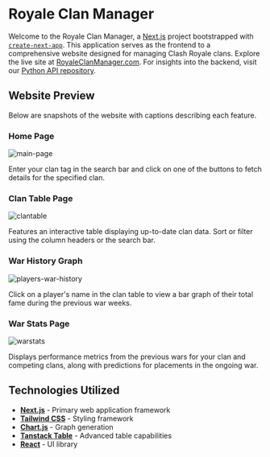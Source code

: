 # Royale Clan Manager

Welcome to the Royale Clan Manager, a [Next.js](https://nextjs.org/) project bootstrapped with [`create-next-app`](https://github.com/vercel/next.js/tree/canary/packages/create-next-app). This application serves as the frontend to a comprehensive website designed for managing Clash Royale clans. Explore the live site at [RoyaleClanManager.com](https://royaleclanmanager.com). For insights into the backend, visit our [Python API repository](https://github.com/fculmone/python-api-clashroyale).

## Website Preview

Below are snapshots of the website with captions describing each feature.

### Home Page

![main-page](https://github.com/fculmone/clash-nextjs-website/assets/105392749/8d972536-1b53-4d9f-8b1e-4f938cbf476a)

Enter your clan tag in the search bar and click on one of the buttons to fetch details for the specified clan.

### Clan Table Page

![clantable](https://github.com/fculmone/clash-nextjs-website/assets/105392749/84930255-0756-4e89-b392-51cff78045ca)

Features an interactive table displaying up-to-date clan data. Sort or filter using the column headers or the search bar.

### War History Graph

![players-war-history](https://github.com/fculmone/clash-nextjs-website/assets/105392749/511db656-deab-4e67-9638-5088ae3e5137)

Click on a player's name in the clan table to view a bar graph of their total fame during the previous war weeks.

### War Stats Page

![warstats](https://github.com/fculmone/clash-nextjs-website/assets/105392749/2c418023-4b9b-4cce-b0f7-fbffa16ccdd9)

Displays performance metrics from the previous wars for your clan and competing clans, along with predictions for placements in the ongoing war.

## Technologies Utilized

- **[Next.js](https://nextjs.org/)** - Primary web application framework
- **[Tailwind CSS](https://tailwindcss.com/)** - Styling framework
- **[Chart.js](https://www.chartjs.org/)** - Graph generation
- **[Tanstack Table](https://tanstack.com)** - Advanced table capabilities
- **[React](https://react.dev/)** - UI library
